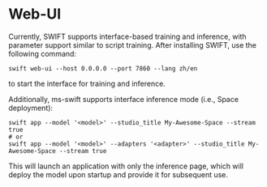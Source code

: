 # Web-UI

Currently, SWIFT supports interface-based training and inference, with parameter support similar to script training. After installing SWIFT, use the following command:

```shell
swift web-ui --host 0.0.0.0 --port 7860 --lang zh/en
```

to start the interface for training and inference.

Additionally, ms-swift supports interface inference mode (i.e., Space deployment):

```shell
swift app --model '<model>' --studio_title My-Awesome-Space --stream true
# or
swift app --model '<model>' --adapters '<adapter>' --studio_title My-Awesome-Space --stream true
```
This will launch an application with only the inference page, which will deploy the model upon startup and provide it for subsequent use.
